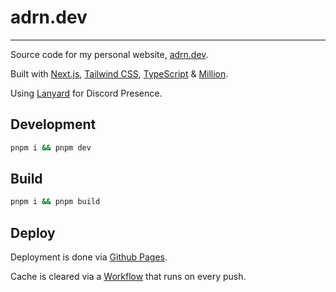 # adrn.dev

---

Source code for my personal website, [adrn.dev](https://adrn.dev).

Built with [Next.js](https://nextjs.org/), [Tailwind CSS](https://tailwindcss.com/), [TypeScript](https://www.typescriptlang.org/) & [Million](https://www.million.dev).

Using [Lanyard](https://lanyard.rest) for Discord Presence.

## Development

```bash
pnpm i && pnpm dev
```

## Build

```bash
pnpm i && pnpm build
```

## Deploy

Deployment is done via [Github Pages](https://pages.github.com/).

Cache is cleared via a [Workflow](.github/workflows/cf-pages-await.yml) that runs on every push.
